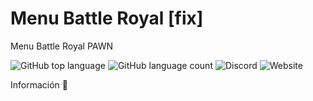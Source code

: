 # Menu Battle Royal [fix]
Menu Battle Royal PAWN

![GitHub top language](https://img.shields.io/github/languages/top/jkdevarg/Menu_Battle_Royal?style=plastic)
![GitHub language count](https://img.shields.io/github/languages/count/JkDevArg/Menu_Battle_Royal)
![Discord](https://img.shields.io/discord/737371899427815459)
![Website](https://img.shields.io/website?down_color=red&down_message=Caido&up_color=green&up_message=Online&url=https%3A%2F%2Farenagames.pro)

Información 🦖

